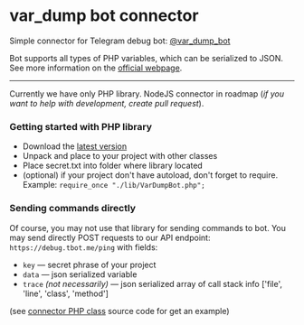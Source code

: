 # var_dump bot connector
Simple connector for Telegram debug bot: [@var_dump_bot](https://telegram.me/var_dump_bot)


Bot supports all types of PHP variables, which can be serialized to JSON. See more information on the [official webpage](https://debug.tbot.me/).

---
Currently we have only PHP library. 
NodeJS connector in roadmap (*if you want to help with development, create pull request*).

### Getting started with PHP library
- Download the [latest version](https://github.com/riartem/var_dump_bot/releases/latest)
- Unpack and place to your project with other classes
- Place secret.txt into folder where library located
- (optional) if your project don't have autoload, don't forget to require. Example: `require_once "./lib/VarDumpBot.php";`

### Sending commands directly
Of course, you may not use that library for sending commands to bot. 
You may send directly POST requests to our API endpoint: `https://debug.tbot.me/ping` with fields:

- `key` — secret phrase of your project
- `data` — json serialized variable
- `trace` *(not necessarily)* — json serialized array of call stack info ['file', 'line', 'class', 'method']
 
(see [connector PHP class](https://github.com/riartem/var_dump_bot/blob/master/VarDumpBot.php) source code for get an example)

